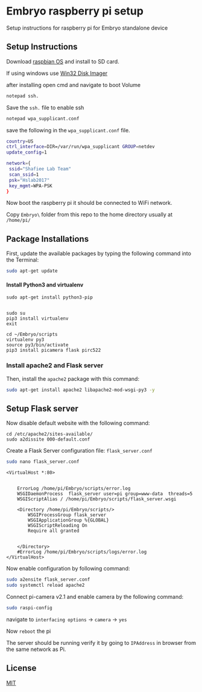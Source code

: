 # Embryo raspberry pi setup

Setup instructions for raspberry pi for Embryo standalone device

## Setup Instructions

Download [raspbian OS](https://www.raspberrypi.org/downloads/raspbian/) and install to SD card.

If using windows use [Win32 Disk Imager](https://sourceforge.net/projects/win32diskimager/)

after installing open cmd and navigate to boot Volume

```bash
notepad ssh.
```
Save the `ssh.` file to enable ssh

```bash
notepad wpa_supplicant.conf
```
save the following in the `wpa_supplicant.conf` file.

```bash
country=US
ctrl_interface=DIR=/var/run/wpa_supplicant GROUP=netdev
update_config=1

network={
 ssid="Shafiee Lab Team"
 scan_ssid=1
 psk="Hslab2017"
 key_mgmt=WPA-PSK
}

```

Now boot the raspberry pi it should be connected to WiFi network.


Copy `Embryo\` folder from this repo to the home directory usually at `/home/pi/`


## Package Installations

First, update the available packages by typing the following command into the Terminal:

```bash
sudo apt-get update
```

#### Install Python3 and virtualenv
```
sudo apt-get install python3-pip


sudo su
pip3 install virtualenv 
exit

cd ~/Embryo/scripts
virtualenv py3
source py3/bin/activate
pip3 install picamera flask pirc522 
```





### Install apache2 and Flask server



Then, install the `apache2` package with this command:

```bash 
sudo apt-get install apache2 libapache2-mod-wsgi-py3 -y
```

## Setup Flask server



Now disable default website with the following command:

```
cd /etc/apache2/sites-available/
sudo a2dissite 000-default.conf 
```

Create a Flask Server configuration file: `flask_server.conf`
```bash
sudo nano flask_server.conf
```
```
<VirtualHost *:80>


    ErrorLog /home/pi/Embryo/scripts/error.log
    WSGIDaemonProcess  flask_server user=pi group=www-data  threads=5
    WSGIScriptAlias / /home/pi/Embryo/scripts/flask_server.wsgi

    <Directory /home/pi/Embryo/scripts/>
        WSGIProcessGroup flask_server
        WSGIApplicationGroup %{GLOBAL}
        WSGIScriptReloading On
        Require all granted


    </Directory>
    #ErrorLog /home/pi/Embryo/scripts/logs/error.log
</VirtualHost>
```
Now enable configuration by following command:
```bash
sudo a2ensite flask_server.conf
sudo systemctl reload apache2
```

Connect pi-camera v2.1 and enable camera  by the following command:
```bash
sudo raspi-config
```
navigate to `interfacing options` -> `camera` -> `yes`

Now `reboot` the pi

The server should be running verify it by going to `IPAddress` in browser from the same network as Pi.

## License
[MIT](https://choosealicense.com/licenses/mit/)
